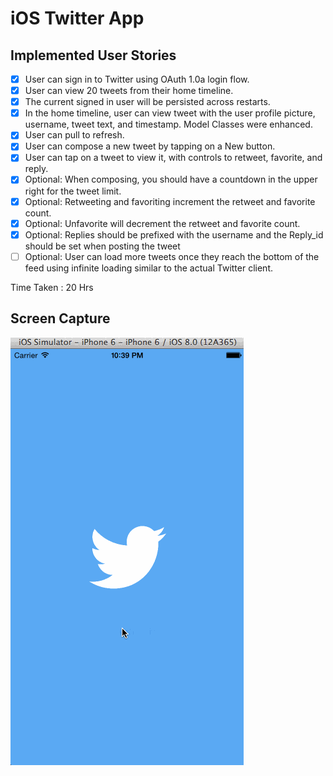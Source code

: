 iOS Twitter App 
============================

Implemented User Stories
------------------------

- [x] User can sign in to Twitter using OAuth 1.0a login flow.
- [x] User can view 20 tweets from their home timeline.
- [x] The current signed in user will be persisted across restarts.
- [x] In the home timeline, user can view tweet with the user profile picture, username, tweet text, and timestamp. Model Classes were enhanced.
- [x] User can pull to refresh.
- [x] User can compose a new tweet by tapping on a New button.
- [x] User can tap on a tweet to view it, with controls to retweet, favorite, and reply.
- [x] Optional: When composing, you should have a countdown in the upper right for the tweet limit.
- [x] Optional: Retweeting and favoriting increment the retweet and favorite count.
- [x] Optional: Unfavorite will decrement the retweet and favorite count.
- [x] Optional: Replies should be prefixed with the username and the Reply_id should be set when posting the tweet
- [ ] Optional: User can load more tweets once they reach the bottom of the feed using infinite loading similar to the actual Twitter client.

Time Taken : 20 Hrs

Screen Capture
--------------


![twitter App](twitterApp.gif)
